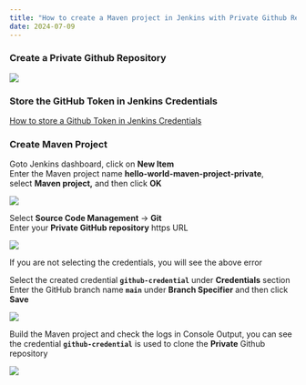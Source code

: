 ```yaml
---
title: "How to create a Maven project in Jenkins with Private Github Repository"
date: 2024-07-09
---
```


### Create a **Private Github Repository**

![](../images/github-private-repo-1024x377.png)

### Store the GitHub Token in **Jenkins Credentials**

[How to store a Github Token in Jenkins Credentials](https://devopspilot.com/jenkins/course/how-to-store-a-github-token-safely-in-jenkins-credentials/)

### Create Maven Project

Goto Jenkins dashboard, click on **New Item**  
Enter the Maven project name **hello-world-maven-project-private**, select **Maven project,** and then click **OK**

![](../images/jenkins-maven-project-create-private-1024x583.png)

Select **Source Code Management** -> **Git**  
Enter your **Private GitHub repository** https URL

![](../images/jenkins-maven-project-private-scm-error-1024x582.png)

If you are not selecting the credentials, you will see the above error

Select the created credential **`github-credential`** under **Credentials** section  
Enter the GitHub branch name **`main`** under **Branch Specifier** and then click **Save**

![](../images/jenkins-maven-project-private-scm-1024x582.png)

Build the Maven project and check the logs in Console Output, you can see the credential **`github-credential`** is used to clone the **Private** Github repository

![](../images/jenkins-maven-project-private-build-1024x438.png)
